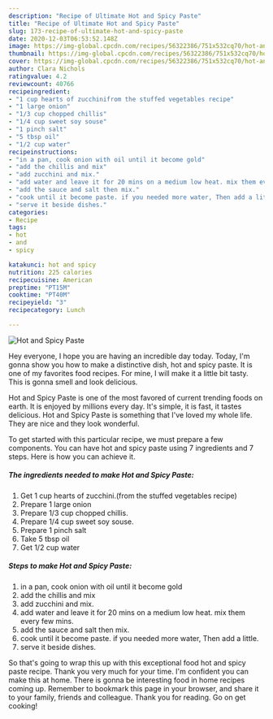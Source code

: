 ```yaml
---
description: "Recipe of Ultimate Hot and Spicy Paste"
title: "Recipe of Ultimate Hot and Spicy Paste"
slug: 173-recipe-of-ultimate-hot-and-spicy-paste
date: 2020-12-03T06:53:52.148Z
image: https://img-global.cpcdn.com/recipes/56322386/751x532cq70/hot-and-spicy-paste-recipe-main-photo.jpg
thumbnail: https://img-global.cpcdn.com/recipes/56322386/751x532cq70/hot-and-spicy-paste-recipe-main-photo.jpg
cover: https://img-global.cpcdn.com/recipes/56322386/751x532cq70/hot-and-spicy-paste-recipe-main-photo.jpg
author: Clara Nichols
ratingvalue: 4.2
reviewcount: 40766
recipeingredient:
- "1 cup hearts of zucchinifrom the stuffed vegetables recipe"
- "1 large onion"
- "1/3 cup chopped chillis"
- "1/4 cup sweet soy souse"
- "1 pinch salt"
- "5 tbsp oil"
- "1/2 cup water"
recipeinstructions:
- "in a pan, cook onion with oil until it become gold"
- "add the chillis and mix"
- "add zucchini and mix."
- "add water and leave it for 20 mins on a medium low heat. mix them every few mins."
- "add the sauce and salt then mix."
- "cook until it become paste. if you needed more water, Then add a little."
- "serve it beside dishes."
categories:
- Recipe
tags:
- hot
- and
- spicy

katakunci: hot and spicy 
nutrition: 225 calories
recipecuisine: American
preptime: "PT15M"
cooktime: "PT40M"
recipeyield: "3"
recipecategory: Lunch

---
```



![Hot and Spicy Paste](https://img-global.cpcdn.com/recipes/56322386/751x532cq70/hot-and-spicy-paste-recipe-main-photo.jpg)

Hey everyone, I hope you are having an incredible day today. Today, I'm gonna show you how to make a distinctive dish, hot and spicy paste. It is one of my favorites food recipes. For mine, I will make it a little bit tasty. This is gonna smell and look delicious.

Hot and Spicy Paste is one of the most favored of current trending foods on earth. It is enjoyed by millions every day. It's simple, it is fast, it tastes delicious. Hot and Spicy Paste is something that I've loved my whole life. They are nice and they look wonderful.




To get started with this particular recipe, we must prepare a few components. You can have hot and spicy paste using 7 ingredients and 7 steps. Here is how you can achieve it.

<!--inarticleads1-->

##### The ingredients needed to make Hot and Spicy Paste:

1. Get 1 cup hearts of zucchini.(from the stuffed vegetables recipe)
1. Prepare 1 large onion
1. Prepare 1/3 cup chopped chillis.
1. Prepare 1/4 cup sweet soy souse.
1. Prepare 1 pinch salt
1. Take 5 tbsp oil
1. Get 1/2 cup water




<!--inarticleads2-->

##### Steps to make Hot and Spicy Paste:

1. in a pan, cook onion with oil until it become gold
1. add the chillis and mix
1. add zucchini and mix.
1. add water and leave it for 20 mins on a medium low heat. mix them every few mins.
1. add the sauce and salt then mix.
1. cook until it become paste. if you needed more water, Then add a little.
1. serve it beside dishes.




So that's going to wrap this up with this exceptional food hot and spicy paste recipe. Thank you very much for your time. I'm confident you can make this at home. There is gonna be interesting food in home recipes coming up. Remember to bookmark this page in your browser, and share it to your family, friends and colleague. Thank you for reading. Go on get cooking!
